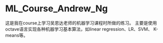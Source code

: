 # ML_Course_Andrew_Ng
这是我在course上学习吴恩达老师的机器学习课程时所做的练习。
主要是使用octave语言实现各种机器学习基本算法，如linear regression、LR、SVM、
K-means等。
